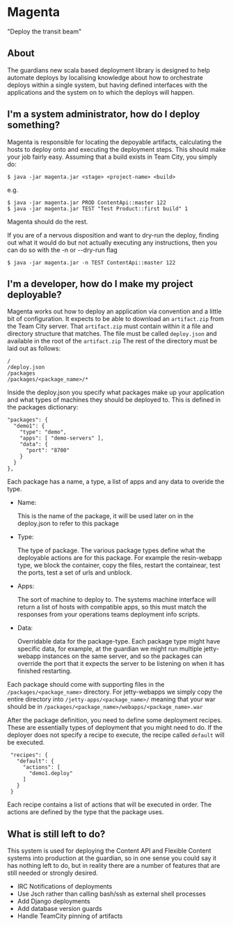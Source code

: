 Magenta
=======

"Deploy the transit beam"

About
-----

The guardians new scala based deployment library is designed to help automate
deploys by localising knowledge about how to orchestrate deploys within a
single system, but having defined interfaces with the applications and the
system on to which the deploys will happen.

I'm a system administrator, how do I deploy something?
---------------------

Magenta is responsible for locating the depoyable artifacts, calculating the
hosts to deploy onto and executing the deployment steps.  This should make your
job fairly easy.  Assuming that a build exists in Team City, you simply do:

    $ java -jar magenta.jar <stage> <project-name> <build>

e.g.

    $ java -jar magenta.jar PROD ContentApi::master 122
    $ java -jar magenta.jar TEST "Test Product::first build" 1

Magenta should do the rest.

If you are of a nervous disposition and want to dry-run the deploy, finding out
what it would do but not actually executing any instructions, then you can do
so with the -n or --dry-run flag

    $ java -jar magenta.jar -n TEST ContentApi::master 122

I'm a developer, how do I make my project deployable?
-------------------

Magenta works out how to deploy an application via convention and a little bit
of configuration.  It expects to be able to download an `artifact.zip` from the
Team City server.  That `artifact.zip` must contain within it a file and
directory structure that matches.  The file must be called `deploy.json` and
available in the root of the `artifact.zip` The rest of the directory must be
laid out as follows:

    /
    /deploy.json
    /packages
    /packages/<package_name>/*

Inside the deploy.json you specify what packages make up your application and
what types of machines they should be deployed to.  This is defined in the
packages dictionary:

    "packages": {
      "demo1": { 
        "type": "demo", 
        "apps": [ "demo-servers" ], 
        "data": { 
          "port": "8700" 
        } 
      }
    },

Each package has a name, a type, a list of apps and any data to overide the
type.

* Name:

  This is the name of the package, it will be used later on in the deploy.json
  to refer to this package

* Type:

  The type of package.  The various package types define what the deployable
  actions are for this package.  For example the resin-webapp type, we block
  the container, copy the files, restart the containear, test the ports, test a
  set of urls and unblock.

* Apps:

  The sort of machine to deploy to.  The systems machine interface will return
  a list of hosts with compatible apps, so this must match the responses from
  your operations teams deployment info scripts.

* Data:

  Overridable data for the package-type.  Each package type might have specific
  data, for example, at the guardian we might run multiple jetty-webapp
  instances on the same server, and so the packages can override the port that
  it expects the server to be listening on when it has finished restarting.

Each package should come with supporting files in the
`/packages/<package_name>` directory.  For jetty-webapps we simply copy the
entire directory into `/jetty-apps/<package_name>/` meaning that your war
should be in `/packages/<package_name>/webapps/<package_name>.war`

After the package definition, you need to define some deployment recipes.
These are essentially types of deployment that you might need to do.  If the
deployer does not specify a recipe to execute, the recipe called `default` will
be executed.

     "recipes": {
       "default": {
         "actions": [
           "demo1.deploy"
         ]
       }
     }

Each recipe contains a list of actions that will be executed in order.  The
actions are defined by the type that the package uses.

What is still left to do?
------

This system is used for deploying the Content API and Flexible Content systems
into production at the guardian, so in one sense you could say it has nothing
left to do, but in reality there are a number of features that are still needed
or strongly desired.

   * IRC Notifications of deployments
   * Use Jsch rather than calling bash/ssh as external shell processes
   * Add Django deployments
   * Add database version guards
   * Handle TeamCity pinning of artifacts
